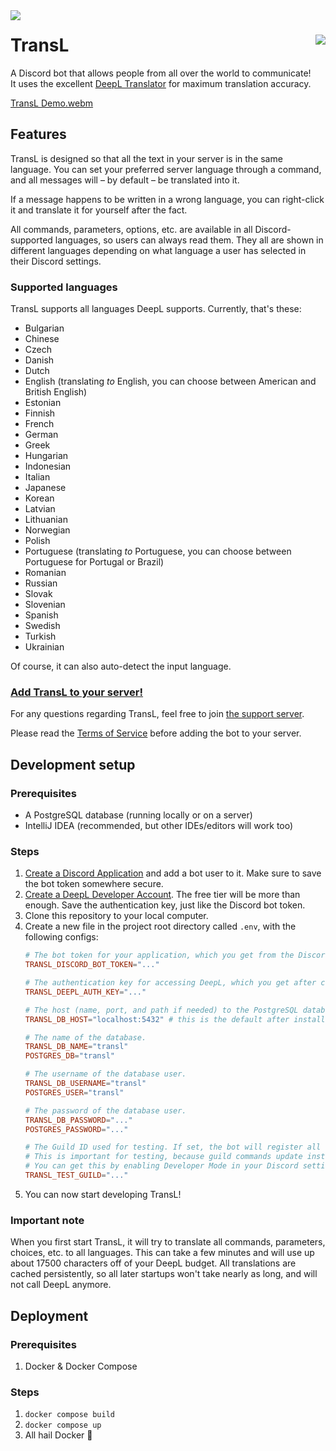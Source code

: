 <img src="https://cdn.discordapp.com/app-icons/1012790735151583302/434fa2f4e66cda479124b1e5ca890e6b.png?size=128" align="left">

# TransL [<img src="https://img.shields.io/endpoint?schemaVersion=1&label=Support%20me&color=FF424D&namedLogo=Patreon&style=for-the-badge&url=https://shieldsio-patreon.vercel.app/api/?username=Micha_ohne_el&type=pledges" align="right">](https://patreon.com/Micha_ohne_el)
A Discord bot that allows people from all over the world to communicate!  
It uses the excellent [DeepL Translator](https://deepl.com) for maximum translation accuracy.

[TransL Demo.webm](https://user-images.githubusercontent.com/68816703/192163260-4e2ed324-2d6f-4e15-a0d1-8999fcd789f6.webm)

## Features

TransL is designed so that all the text in your server is in the same language.
You can set your preferred server language through a command, and all messages will – by default – be translated into it.

If a message happens to be written in a wrong language, you can right-click it and translate it for yourself after the fact.

All commands, parameters, options, etc. are available in all Discord-supported languages, so users can always read them.
They all are shown in different languages depending on what language a user has selected in their Discord settings.

### Supported languages
TransL supports all languages DeepL supports. Currently, that's these:
*   Bulgarian
*   Chinese
*   Czech
*   Danish
*   Dutch
*   English (translating *to* English, you can choose between American and Βritish English)
*   Estonian
*   Finnish
*   French
*   German
*   Greek
*   Hungarian
*   Indonesian
*   Italian
*   Japanese
*   Korean
*   Latvian
*   Lithuanian
*   Norwegian
*   Polish
*   Portuguese (translating *to* Portuguese, you can choose between Portuguese for Portugal or Brazil)
*   Romanian
*   Russian
*   Slovak
*   Slovenian
*   Spanish
*   Swedish
*   Turkish
*   Ukrainian

Of course, it can also auto-detect the input language.

### [**Add TransL to your server!**](https://discord.com/api/oauth2/authorize?client_id=1012790735151583302&permissions=0&scope=bot%20applications.commands)

For any questions regarding TransL, feel free to join [the support server](https://discord.gg/99t5XMtjG9).

Please read the [Terms of Service](legal.md#terms-of-service) before adding the bot to your server.

## Development setup
### Prerequisites
*   A PostgreSQL database (running locally or on a server)
*   IntelliJ IDEA (recommended, but other IDEs/editors will work too)

### Steps
1.  [Create a Discord Application](https://discord.com/developers/applications) and add a bot user to it.
    Make sure to save the bot token somewhere secure.
2.  [Create a DeepL Developer Account](https://www.deepl.com/pro#developer). The free tier will be more than enough.
    Save the authentication key, just like the Discord bot token.
3.  Clone this repository to your local computer.
4.  Create a new file in the project root directory called `.env`, with the following configs:
    ```conf
    # The bot token for your application, which you get from the Discord Developer Portal after creating a bot account.
    TRANSL_DISCORD_BOT_TOKEN="..."

    # The authentication key for accessing DeepL, which you get after creating a DeepL Developer Account.
    TRANSL_DEEPL_AUTH_KEY="..."

    # The host (name, port, and path if needed) to the PostgreSQL database cluster.
    TRANSL_DB_HOST="localhost:5432" # this is the default after installing PostgreSQL locally

    # The name of the database.
    TRANSL_DB_NAME="transl"
    POSTGRES_DB="transl"

    # The username of the database user.
    TRANSL_DB_USERNAME="transl"
    POSTGRES_USER="transl"

    # The password of the database user.
    TRANSL_DB_PASSWORD="..."
    POSTGRES_PASSWORD="..."

    # The Guild ID used for testing. If set, the bot will register all commands only to this guild, instead of globally.
    # This is important for testing, because guild commands update instantly, as opposed to global commands, which take up to 1 hour.
    # You can get this by enabling Developer Mode in your Discord settings (under Advanced) and then right-clicking a guild.
    TRANSL_TEST_GUILD="..."
    ```
5.  You can now start developing TransL!

### Important note
When you first start TransL, it will try to translate all commands, parameters, choices, etc. to all languages.
This can take a few minutes and will use up about 17500 characters off of your DeepL budget.
All translations are cached persistently, so all later startups won't take nearly as long, and will not call DeepL anymore.

## Deployment
### Prerequisites
1.  Docker & Docker Compose

### Steps
1.  `docker compose build`
2.  `docker compose up`
3.  All hail Docker 🙏
